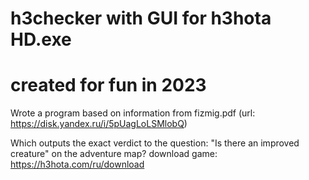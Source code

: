 # h3checker with GUI for h3hota HD.exe
# created for fun in 2023

Wrote a program based on information from fizmig.pdf
(url: https://disk.yandex.ru/i/5pUagLoLSMlobQ)

Which outputs the exact verdict to the question:
"Is there an improved creature" on the adventure map?
download game: https://h3hota.com/ru/download
